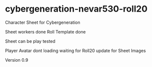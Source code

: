 # cybergeneration-nevar530-roll20
Character Sheet for Cybergeneration

Sheet workers done
Roll Template done

Sheet can be play tested

Player Avatar dont loading waiting for Roll20 update for Sheet Images

Version 0.9 <PLAY TESTING>
